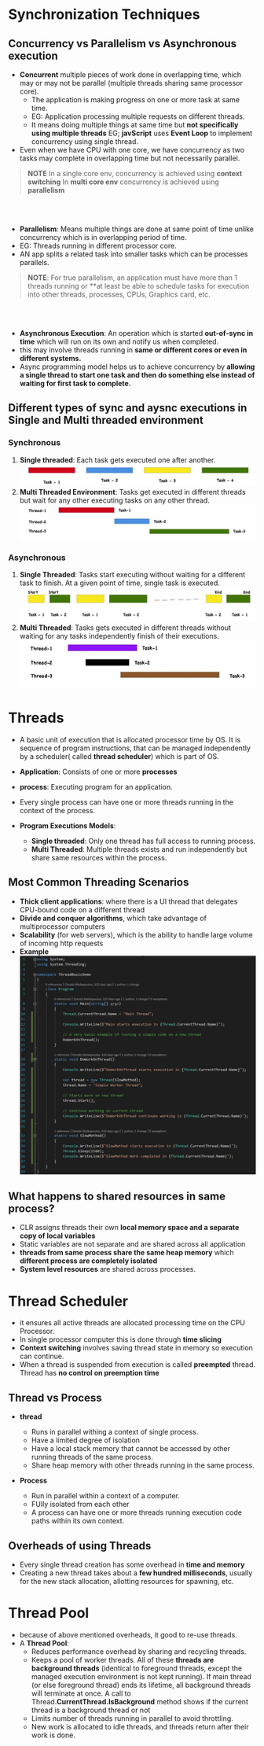# Synchronization Techniques 

## Concurrency vs Parallelism vs Asynchronous execution 
* **Concurrent** multiple pieces of work done in overlapping time, which may or may not be parallel (multiple threads sharing same processor core). 
    * The application is making progress on one or more task at same time. 
    * EG: Application processing multiple requests on different threads. 
    * It means doing multiple things at same time but **not specifically using multiple threads** EG; **javScript** uses **Event Loop** to implement concurrency using single thread. 
* Even when we have CPU with one core, we have concurrency as two tasks may complete in overlapping time but not necessarily parallel.
> **NOTE** In a single core env, concurrency is achieved using **context switching**
> In **multi core env** concurrency is achieved using **parallelism** 

<br/>
<br>

* **Parallelism**: Means multiple things are done at same point of time unlike concurrency which is in overlapping period of time. 
* EG: Threads running in different processor core. 
* AN app splits a related task into smaller tasks which can be processes parallels. 
> **NOTE**: For true parallelism, an application must have more than 1 threads running or **at least be able to schedule tasks for execution into other threads, processes, CPUs, Graphics card, etc. 

<br/>
<br>

* **Asynchronous Execution**: An operation which is started **out-of-sync in time** which will run on its own and notify us when completed. 
* this may involve threads running in **same or different cores or even in different systems.**
* Async programming model helps us to achieve concurrency by **allowing a single thread to start one task and then do something else instead of waiting for first task to complete.**

## Different types of sync and aysnc executions in Single and Multi threaded environment 
### Synchronous 
1. **Single threaded**: Each task gets executed one after another.
![img](./img/1629620180511.jfif)
2. **Multi Threaded Environment**: Tasks get executed in different threads but wait for any other executing tasks on any other thread. 
![img](./img/1629620095502.jfif)
### Asynchronous 
1. **Single Threaded**: Tasks start executing without waiting for a different task to finish. At a given point of time, single task is executed. 
![img](./img/1629620310745.jfif)
2. **Multi Threaded**: Tasks gets executed in different threads without waiting for any tasks independently finish of their executions. 
![img](./img/1629620285914.jfif)


# Threads 
* A basic unit of execution that is allocated processor time by OS. It is sequence of program instructions, that can be managed independently by a scheduler( called **thread scheduler**) which is part of OS. 

* **Application**: Consists of one or more **processes**
* **process**: Executing program for an application. 
* Every single process can have one or more threads running in the context of the process. 
* **Program Executions Models**: 
    * **Single threaded**: Only one thread has full access to running process. 
    * **Multi Threaded**: Multiple threads exists and run independently but share same resources within the process. 

## Most Common Threading Scenarios
* **Thick client applications**: where there is a UI thread that delegates CPU-bound code on a different thread
* **Divide and conquer algorithms**, which take advantage of multiprocessor computers
* **Scalability** (for web servers), which is the ability to handle large volume of incoming http requests
* **Example**
![img](./img/1629621851006.jfif)

## What happens to shared resources in same process? 
* CLR assigns threads their own **local memory space and a separate copy of local variables**
* Static variables are not separate and are shared across all application 
* **threads from same process share the same heap memory** which **different process are completely isolated**
* **System level resources** are shared across processes. 

# Thread Scheduler 
* it ensures all active threads are allocated processing time on the CPU Processor. 
* In single processor computer this is done through **time slicing** 
* **Context switching** involves saving thread state in memory so execution can continue. 
* When a thread is suspended from execution is called **preempted** thread. Thread has **no control on preemption time** 


## Thread vs Process 
* **thread**
    * Runs in parallel withing a context of single process. 
    * Have a limited degree of isolation 
    * Have a local stack memory that cannot be accessed by other running threads of the same process. 
    * Share heap memory with other threads running in the same process. 

* **Process** 
    * Run in parallel within a context of a computer.
    * FUlly isolated from each other 
    * A process can have one or more threads running execution code paths within its own context. 

## Overheads of using Threads 
* Every single thread creation has some overhead in **time and memory** 
* Creating a new thread takes about a **few hundred milliseconds**, usually for the new stack allocation, allotting resources for spawning, etc. 

# Thread Pool 
* because of above mentioned overheads, it good to re-use threads. 
* A **Thread Pool**: 
    * Reduces performance overhead by sharing and recycling threads. 
    * Keeps a pool of worker threads. All of these **threads are background threads** (identical to foreground threads, except the managed execution environment is not kept running). If main thread (or else foreground thread) ends its lifetime, all background threads will terminate at once. A call to Thread.**CurrentThread.IsBackground** method shows if the current thread is a background thread or not
    * Limits number of threads running in parallel to avoid throttling. 
    * New work is allocated to idle threads, and threads return after their work is done. 
    
    